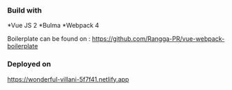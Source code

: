 ### Build with

*Vue JS 2
*Bulma
*Webpack 4

Boilerplate can be found on : https://github.com/Rangga-PR/vue-webpack-boilerplate

### Deployed on

https://wonderful-villani-5f7f41.netlify.app
